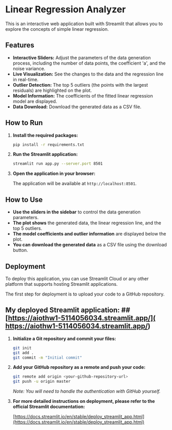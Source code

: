 # Linear Regression Analyzer

This is an interactive web application built with Streamlit that allows you to explore the concepts of simple linear regression.

## Features

*   **Interactive Sliders:** Adjust the parameters of the data generation process, including the number of data points, the coefficient 'a', and the noise variance.
*   **Live Visualization:** See the changes to the data and the regression line in real-time.
*   **Outlier Detection:** The top 5 outliers (the points with the largest residuals) are highlighted on the plot.
*   **Model Information:** The coefficients of the fitted linear regression model are displayed.
*   **Data Download:** Download the generated data as a CSV file.

## How to Run

1.  **Install the required packages:**

    ```bash
    pip install -r requirements.txt
    ```

2.  **Run the Streamlit application:**

    ```bash
    streamlit run app.py --server.port 8501
    ```

3.  **Open the application in your browser:**

    The application will be available at `http://localhost:8501`.

## How to Use

*   **Use the sliders in the sidebar** to control the data generation parameters.
*   **The plot shows** the generated data, the linear regression line, and the top 5 outliers.
*   **The model coefficients and outlier information** are displayed below the plot.
*   **You can download the generated data** as a CSV file using the download button.

## Deployment

To deploy this application, you can use Streamlit Cloud or any other platform that supports hosting Streamlit applications.

The first step for deployment is to upload your code to a GitHub repository.

## My deployed Streamlit application: ## [https://aiothw1-5114056034.streamlit.app/]( https://aiothw1-5114056034.streamlit.app/)

1.  **Initialize a Git repository and commit your files:**

    ```bash
    git init
    git add .
    git commit -m "Initial commit"
    ```

2.  **Add your GitHub repository as a remote and push your code:**

    ```bash
    git remote add origin <your-github-repository-url>
    git push -u origin master
    ```

    *Note: You will need to handle the authentication with GitHub yourself.*

3.  **For more detailed instructions on deployment, please refer to the official Streamlit documentation:**

    [https://docs.streamlit.io/en/stable/deploy_streamlit_app.html](https://docs.streamlit.io/en/stable/deploy_streamlit_app.html)

